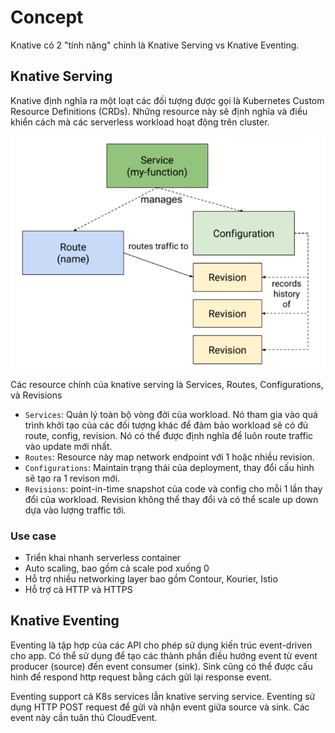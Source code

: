 # Concept

Knative có 2 "tính năng" chính là Knative Serving vs Knative Eventing.

## Knative Serving

Knative định nghĩa ra một loạt các đối tượng được gọi là Kubernetes Custom Resource Definitions (CRDs). Những resource này sẽ định nghĩa và điều khiển cách mà các serverless workload hoạt động trên cluster.

<img src="../images/Screenshot_3.png">

Các resource chính của knative serving là  Services, Routes, Configurations, và Revisions

- `Services`: Quản lý toàn bộ vòng đời của workload. Nó tham gia vào quá trình khởi tạo của các đối tượng khác để đảm bảo workload sẽ có đủ route, config, revision. Nó có thể được định nghĩa để luôn route traffic vào update mới nhất.
- `Routes`: Resource này map network endpoint với 1 hoặc nhiều revision.
- `Configurations`: Maintain trạng thái của deployment, thay đổi cấu hình sẽ tạo ra 1 revison mới.
- `Revisions`: point-in-time snapshot của code và config cho mỗi 1 lần thay đổi của workload. Revision không thể thay đổi và có thể scale up down dựa vào lượng traffic tới.

### Use case

- Triển khai nhanh serverless container
- Auto scaling, bao gồm cả scale pod xuống 0
- Hỗ trợ nhiều networking layer bao gồm Contour, Kourier, Istio
- Hỗ trợ cả HTTP và HTTPS

## Knative Eventing

Eventing là tập hợp của các API cho phép sử dụng kiến trúc event-driven cho app. Có thể sử dụng để tạo các thành phần điều hướng event từ event producer (source) đến event consumer (sink). Sink cũng có thể được cấu hình để respond http request bằng cách gửi lại response event.

Eventing support cả K8s services lẫn knative serving service. Eventing sử dụng HTTP POST request để gửi và nhận event giữa source và sink. Các event này cần tuân thủ CloudEvent.

